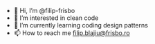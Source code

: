 - 👋 Hi, I’m @filip-frisbo
- 👀 I’m interested in clean code
- 🌱 I’m currently learning coding design patterns
- 📫 How to reach me filip.blajiu@frisbo.ro

<!---
filip-frisbo/filip-frisbo is a ✨ special ✨ repository because its `README.md` (this file) appears on your GitHub profile.
You can click the Preview link to take a look at your changes.
--->
